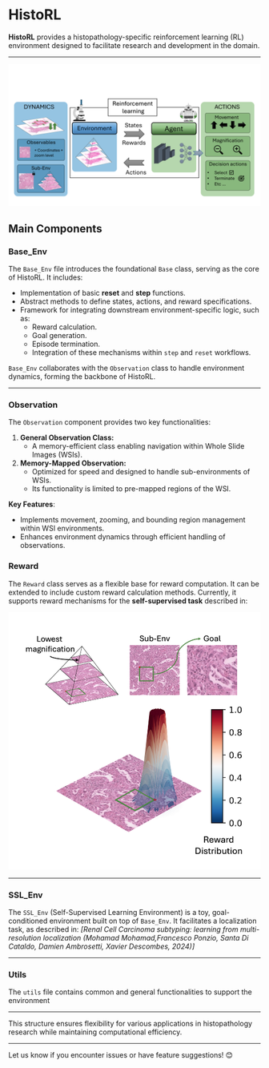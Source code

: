 # HistoRL

**HistoRL** provides a histopathology-specific reinforcement learning (RL) environment designed to facilitate research and development in the domain.

---
[![Reward Mechanism Image](./Images/RL_general.png)](./Images/RL_general.png)

## Main Components

### **Base_Env**
The `Base_Env` file introduces the foundational `Base` class, serving as the core of HistoRL. It includes:

- Implementation of basic **reset** and **step** functions.
- Abstract methods to define states, actions, and reward specifications.
- Framework for integrating downstream environment-specific logic, such as:
  - Reward calculation.
  - Goal generation.
  - Episode termination.
  - Integration of these mechanisms within `step` and `reset` workflows.

`Base_Env` collaborates with the `Observation` class to handle environment dynamics, forming the backbone of HistoRL.

---

### **Observation**
The `Observation` component provides two key functionalities:

1. **General Observation Class:**
   - A memory-efficient class enabling navigation within Whole Slide Images (WSIs).
2. **Memory-Mapped Observation:**
   - Optimized for speed and designed to handle sub-environments of WSIs.
   - Its functionality is limited to pre-mapped regions of the WSI.

**Key Features**:
- Implements movement, zooming, and bounding region management within WSI environments.
- Enhances environment dynamics through efficient handling of observations.


### **Reward**
The `Reward` class serves as a flexible base for reward computation. It can be extended to include custom reward calculation methods. Currently, it supports reward mechanisms for the **self-supervised task** described in:

[![Reward Mechanism Image](./Images/goal_conditioned_navigation.png)](./Images/goal_conditioned_navigation.png)

---

### **SSL_Env**
The `SSL_Env` (Self-Supervised Learning Environment) is a toy, goal-conditioned environment built on top of `Base_Env`. It facilitates a localization task, as described in:
*[Renal Cell Carcinoma subtyping: learning from multi-resolution localization (Mohamad Mohamad,Francesco Ponzio, Santa Di Cataldo, Damien Ambrosetti, Xavier Descombes, 2024)]*


---

### **Utils**
The `utils` file contains common and general functionalities to support the environment

---

This structure ensures flexibility for various applications in histopathology research while maintaining computational efficiency.

---

Let us know if you encounter issues or have feature suggestions! 😊
